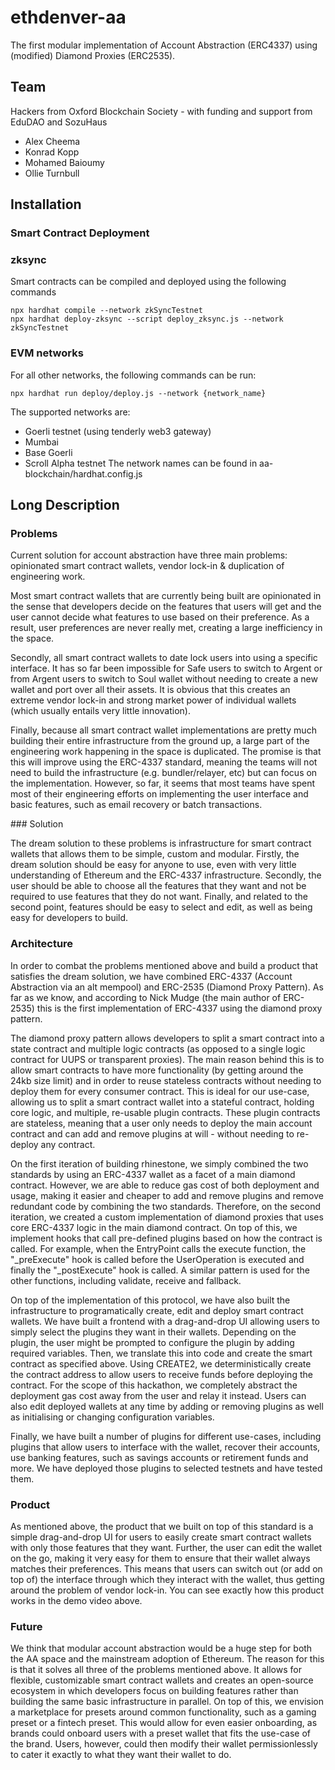 # ethdenver-aa
The first modular implementation of Account Abstraction (ERC4337) using (modified) Diamond Proxies (ERC2535).

## Team
Hackers from Oxford Blockchain Society - with funding and support from EduDAO and SozuHaus
- Alex Cheema
- Konrad Kopp
- Mohamed Baioumy
- Ollie Turnbull

## Installation


### Smart Contract Deployment

### zksync

Smart contracts can be compiled and deployed using the following commands 
```shell
npx hardhat compile --network zkSyncTestnet  
npx hardhat deploy-zksync --script deploy_zksync.js --network zkSyncTestnet
```

### EVM networks
For all other networks, the following commands can be run:
```shell
npx hardhat run deploy/deploy.js --network {network_name}
```
The supported networks are:
- Goerli testnet (using tenderly web3 gateway)
- Mumbai
- Base Goerli
- Scroll Alpha testnet
The network names can be found in aa-blockchain/hardhat.config.js


## Long Description

### Problems

Current solution for account abstraction have three main problems: opinionated smart contract wallets, vendor lock-in & duplication of engineering work.

Most smart contract wallets that are currently being built are opinionated in the sense that developers decide on the features that users will get and the user cannot decide what features to use based on their preference. As a result, user preferences are never really met, creating a large inefficiency in the space.

Secondly, all smart contract wallets to date lock users into using a specific interface. It has so far been impossible for Safe users to switch to Argent or from Argent users to switch to Soul wallet without needing to create a new wallet and port over all their assets. It is obvious that this creates an extreme vendor lock-in and strong market power of individual wallets (which usually entails very little innovation).

Finally, because all smart contract wallet implementations are pretty much building their entire infrastructure from the ground up, a large part of the engineering work happening in the space is duplicated. The promise is that this will improve using the ERC-4337 standard, meaning the teams will not need to build the infrastructure (e.g. bundler/relayer, etc) but can focus on the implementation. However, so far, it seems that most teams have spent most of their engineering efforts on implementing the user interface and basic features, such as email recovery or batch transactions.

### Solution

The dream solution to these problems is infrastructure for smart contract wallets that allows them to be simple, custom and modular. Firstly, the dream solution should be easy for anyone to use, even with very little understanding of Ethereum and the ERC-4337 infrastructure. Secondly, the user should be able to choose all the features that they want and not be required to use features that they do not want. Finally, and related to the second point, features should be easy to select and edit, as well as being easy for developers to build.

### Architecture

In order to combat the problems mentioned above and build a product that satisfies the dream solution, we have combined ERC-4337 (Account Abstraction via an alt mempool) and ERC-2535 (Diamond Proxy Pattern). As far as we know, and according to Nick Mudge (the main author of ERC-2535) this is the first implementation of ERC-4337 using the diamond proxy pattern.

The diamond proxy pattern allows developers to split a smart contract into a state contract and multiple logic contracts (as opposed to a single logic contract for UUPS or transparent proxies). The main reason behind this is to allow smart contracts to have more functionality (by getting around the 24kb size limit) and in order to reuse stateless contracts without needing to deploy them for every consumer contract. This is ideal for our use-case, allowing us to split a smart contract wallet into a stateful contract, holding core logic, and multiple, re-usable plugin contracts. These plugin contracts are stateless, meaning that a user only needs to deploy the main account contract and can add and remove plugins at will - without needing to re-deploy any contract.

On the first iteration of building rhinestone, we simply combined the two standards by using an ERC-4337 wallet as a facet of a main diamond contract. However, we are able to reduce gas cost of both deployment and usage, making it easier and cheaper to add and remove plugins and remove redundant code by combining the two standards. Therefore, on the second iteration, we created a custom implementation of diamond proxies that uses core ERC-4337 logic in the main diamond contract. On top of this, we implement hooks that call pre-defined plugins based on how the contract is called. For example, when the EntryPoint calls the execute function, the "_preExecute" hook is called before the UserOperation is executed and finally the "_postExecute" hook is called. A similar pattern is used for the other functions, including validate, receive and fallback.

On top of the implementation of this protocol, we have also built the infrastructure to programatically create, edit and deploy smart contract wallets. We have built a frontend with a drag-and-drop UI allowing users to simply select the plugins they want in their wallets. Depending on the plugin, the user might be prompted to configure the plugin by adding required variables. Then, we translate this into code and create the smart contract as specified above. Using CREATE2, we deterministically create the contract address to allow users to receive funds before deploying the contract. For the scope of this hackathon, we completely abstract the deployment gas cost away from the user and relay it instead. Users can also edit deployed wallets at any time by adding or removing plugins as well as initialising or changing configuration variables.

Finally, we have built a number of plugins for different use-cases, including plugins that allow users to interface with the wallet, recover their accounts, use banking features, such as savings accounts or retirement funds and more. We have deployed those plugins to selected testnets and have tested them.

### Product

As mentioned above, the product that we built on top of this standard is a simple drag-and-drop UI for users to easily create smart contract wallets with only those features that they want. Further, the user can edit the wallet on the go, making it very easy for them to ensure that their wallet always matches their preferences. This means that users can switch out (or add on top of) the interface through which they interact with the wallet, thus getting around the problem of vendor lock-in. You can see exactly how this product works in the demo video above.

### Future

We think that modular account abstraction would be a huge step for both the AA space and the mainstream adoption of Ethereum. The reason for this is that it solves all three of the problems mentioned above. It allows for flexible, customizable smart contract wallets and creates an open-source ecosystem in which developers focus on building features rather than building the same basic infrastructure in parallel. On top of this, we envision a marketplace for presets around common functionality, such as a gaming preset or a fintech preset. This would allow for even easier onboarding, as brands could onboard users with a preset wallet that fits the use-case of the brand. Users, however, could then modify their wallet permissionlessly to cater it exactly to what they want their wallet to do.